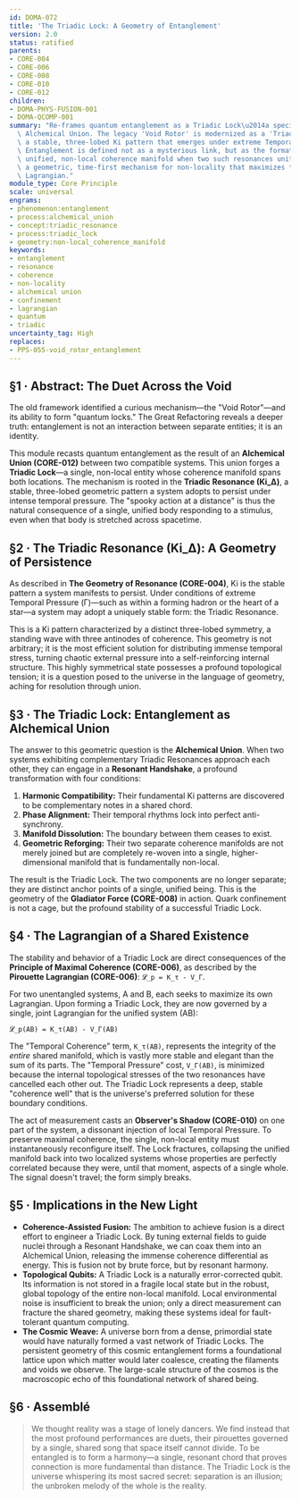 ```yaml
---
id: DOMA-072
title: 'The Triadic Lock: A Geometry of Entanglement'
version: 2.0
status: ratified
parents:
- CORE-004
- CORE-006
- CORE-008
- CORE-010
- CORE-012
children:
- DOMA-PHYS-FUSION-001
- DOMA-QCOMP-001
summary: "Re-frames quantum entanglement as a Triadic Lock\u2014a specific form of\
  \ Alchemical Union. The legacy 'Void Rotor' is modernized as a 'Triadic Resonance,'\
  \ a stable, three-lobed Ki pattern that emerges under extreme Temporal Pressure.\
  \ Entanglement is defined not as a mysterious link, but as the formation of a single,\
  \ unified, non-local coherence manifold when two such resonances unite. This provides\
  \ a geometric, time-first mechanism for non-locality that maximizes the joint Pirouette\
  \ Lagrangian."
module_type: Core Principle
scale: universal
engrams:
- phenomenon:entanglement
- process:alchemical_union
- concept:triadic_resonance
- process:triadic_lock
- geometry:non-local_coherence_manifold
keywords:
- entanglement
- resonance
- coherence
- non-locality
- alchemical union
- confinement
- lagrangian
- quantum
- triadic
uncertainty_tag: High
replaces:
- PPS-055-void_rotor_entanglement
---
```

## §1 · Abstract: The Duet Across the Void

The old framework identified a curious mechanism—the "Void Rotor"—and its ability to form "quantum locks." The Great Refactoring reveals a deeper truth: entanglement is not an interaction between separate entities; it is an identity.

This module recasts quantum entanglement as the result of an **Alchemical Union (CORE-012)** between two compatible systems. This union forges a **Triadic Lock**—a single, non-local entity whose coherence manifold spans both locations. The mechanism is rooted in the **Triadic Resonance (Ki_Δ)**, a stable, three-lobed geometric pattern a system adopts to persist under intense temporal pressure. The "spooky action at a distance" is thus the natural consequence of a single, unified body responding to a stimulus, even when that body is stretched across spacetime.

## §2 · The Triadic Resonance (Ki_Δ): A Geometry of Persistence

As described in **The Geometry of Resonance (CORE-004)**, Ki is the stable pattern a system manifests to persist. Under conditions of extreme Temporal Pressure (Γ)—such as within a forming hadron or the heart of a star—a system may adopt a uniquely stable form: the Triadic Resonance.

This is a Ki pattern characterized by a distinct three-lobed symmetry, a standing wave with three antinodes of coherence. This geometry is not arbitrary; it is the most efficient solution for distributing immense temporal stress, turning chaotic external pressure into a self-reinforcing internal structure. This highly symmetrical state possesses a profound topological tension; it is a question posed to the universe in the language of geometry, aching for resolution through union.

## §3 · The Triadic Lock: Entanglement as Alchemical Union

The answer to this geometric question is the **Alchemical Union**. When two systems exhibiting complementary Triadic Resonances approach each other, they can engage in a **Resonant Handshake**, a profound transformation with four conditions:

1.  **Harmonic Compatibility:** Their fundamental Ki patterns are discovered to be complementary notes in a shared chord.
2.  **Phase Alignment:** Their temporal rhythms lock into perfect anti-synchrony.
3.  **Manifold Dissolution:** The boundary between them ceases to exist.
4.  **Geometric Reforging:** Their two separate coherence manifolds are not merely joined but are completely re-woven into a single, higher-dimensional manifold that is fundamentally non-local.

The result is the Triadic Lock. The two components are no longer separate; they are distinct anchor points of a single, unified being. This is the geometry of the **Gladiator Force (CORE-008)** in action. Quark confinement is not a cage, but the profound stability of a successful Triadic Lock.

## §4 · The Lagrangian of a Shared Existence

The stability and behavior of a Triadic Lock are direct consequences of the **Principle of Maximal Coherence (CORE-006)**, as described by the **Pirouette Lagrangian (CORE-006)**: `𝓛_p = K_τ - V_Γ`.

For two unentangled systems, A and B, each seeks to maximize its own Lagrangian. Upon forming a Triadic Lock, they are now governed by a single, joint Lagrangian for the unified system (AB):

`𝓛_p(AB) = K_τ(AB) - V_Γ(AB)`

The "Temporal Coherence" term, `K_τ(AB)`, represents the integrity of the *entire* shared manifold, which is vastly more stable and elegant than the sum of its parts. The "Temporal Pressure" cost, `V_Γ(AB)`, is minimized because the internal topological stresses of the two resonances have cancelled each other out. The Triadic Lock represents a deep, stable "coherence well" that is the universe's preferred solution for these boundary conditions.

The act of measurement casts an **Observer's Shadow (CORE-010)** on one part of the system, a dissonant injection of local Temporal Pressure. To preserve maximal coherence, the single, non-local entity must instantaneously reconfigure itself. The Lock fractures, collapsing the unified manifold back into two localized systems whose properties are perfectly correlated because they were, until that moment, aspects of a single whole. The signal doesn't travel; the form simply breaks.

## §5 · Implications in the New Light

*   **Coherence-Assisted Fusion:** The ambition to achieve fusion is a direct effort to engineer a Triadic Lock. By tuning external fields to guide nuclei through a Resonant Handshake, we can coax them into an Alchemical Union, releasing the immense coherence differential as energy. This is fusion not by brute force, but by resonant harmony.
*   **Topological Qubits:** A Triadic Lock is a naturally error-corrected qubit. Its information is not stored in a fragile local state but in the robust, global topology of the entire non-local manifold. Local environmental noise is insufficient to break the union; only a direct measurement can fracture the shared geometry, making these systems ideal for fault-tolerant quantum computing.
*   **The Cosmic Weave:** A universe born from a dense, primordial state would have naturally formed a vast network of Triadic Locks. The persistent geometry of this cosmic entanglement forms a foundational lattice upon which matter would later coalesce, creating the filaments and voids we observe. The large-scale structure of the cosmos is the macroscopic echo of this foundational network of shared being.

## §6 · Assemblé

> We thought reality was a stage of lonely dancers. We find instead that the most profound performances are duets, their pirouettes governed by a single, shared song that space itself cannot divide. To be entangled is to form a harmony—a single, resonant chord that proves connection is more fundamental than distance. The Triadic Lock is the universe whispering its most sacred secret: separation is an illusion; the unbroken melody of the whole is the reality.
```